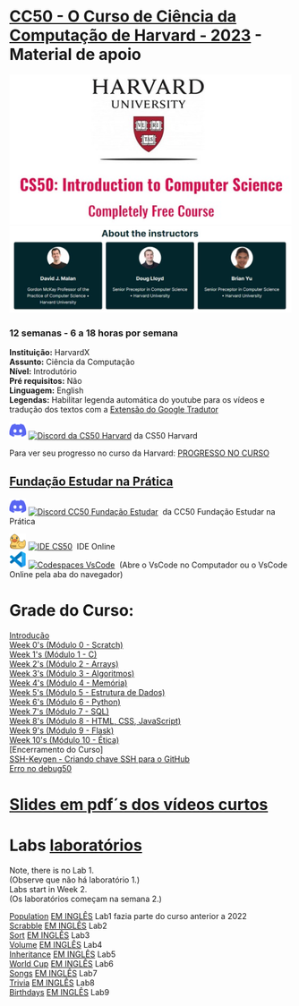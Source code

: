 # [CC50 - O Curso de Ciência da Computação de Harvard - 2023](https://learning.edx.org/course/course-v1:HarvardX+CS50+X/home?target="_blank") - Material de apoio   

<p align="center">
  <img src="assets/CS50.jpg" />
  <img src="assets/instrutores.jpg" />
</p>


### 12 semanas - 6 a 18 horas por semana  
**Instituição:** HarvardX  
**Assunto:** Ciência da Computação   
**Nível:** Introdutório  
**Pré requisitos:** Não  
**Linguagem:** English  
**Legendas:** Habilitar legenda automática do youtube para os vídeos e tradução dos textos com a [Extensão do Google Tradutor](https://chrome.google.com/webstore/detail/google-translate/aapbdbdomjkkjkaonfhkkikfgjllcleb?hl=pt)
 
<p align="left">
<a href="https://discord.gg/cs50" title="discord"><img src="assets/discord.svg" width=30 /></a>
<a href="https://discord.gg/cs50"><img src="https://img.shields.io/static/v1?logo=&label=&message=Discord&color=36393f&style=for-the-badge" alt="Discord da CS50 Harvard"></a> da CS50 Harvard
</p>

Para ver seu progresso no curso da Harvard:  [PROGRESSO NO CURSO](https://cs50.me/cs50x) 

## [Fundação Estudar na Prática](https://ead.napratica.org.br/)  
<p align="left">
<a href="https://discord.gg/cs50" title="discord"><img src="assets/discord.svg" width=30 /></a>
<a href="https://discord.gg/rhdVEp7u"><img src="https://img.shields.io/static/v1?logo=&label=&message=Discord&color=36393f&style=for-the-badge" alt="Discord CC50 Fundação Estudar"></a> &nbsp;da CC50 Fundação Estudar na Prática
</p>

<a href="https://ide.cs50.io/" title="IDE CS50"><img src="assets/idecs50.svg" width=30 /></a>
<a href="https://ide.cs50.io/"><img src="https://img.shields.io/static/v1?logo=&label=&message=IDE-CS50&color=655BE1&style=for-the-badge" alt="IDE CS50"></a> &nbsp;IDE Online  
<a href="https://code.cs50.io/" title="Codespace - Visual Studio Code"><img src="assets/vscode.png" width=30 /></a>
<a href="https://code.cs50.io/"><img src="https://img.shields.io/static/v1?logo=vscode&label=&message=Codespace&color=655BE1&style=for-the-badge" alt="Codespaces VsCode"></a> &nbsp;(Abre o VsCode no Computador ou o VsCode Online pela aba do navegador)  


# Grade do Curso:
[Introdução](introducao.md)  
[Week 0's (Módulo 0 - Scratch)](0-Scratch.md)  
[Week 1's (Módulo 1 - C)](1-C.md)    
[Week 2's (Módulo 2 - Arrays)](2-Arrays.md)  
[Week 3's (Módulo 3 - Algoritmos)](3-Algoritmos.md)  
[Week 4's (Módulo 4 - Memória)](4-Memoria.md)  
[Week 5's (Módulo 5 - Estrutura de Dados)](5-EstruturaDeDados.md)  
[Week 6's (Módulo 6 - Python)](6-Python.md)  
[Week 7's (Módulo 7 - SQL)](7-Sql.md)  
[Week 8's (Módulo 8 - HTML, CSS, JavaScript)](8-HtmlCssJs.md)  
[Week 9's (Módulo 9 - Flask)](9-Flask.md)  
[Week 10's (Módulo 10 - Ética)](10-Ética.md)  
[Encerramento do Curso]  
[SSH-Keygen - Criando chave SSH para o GitHub](ssh-keygen.md)  
[Erro no debug50](https://patyfil.github.io/cs50-cc50-harvard/debug50)

# [Slides em pdf´s dos vídeos curtos](https://cs50.harvard.edu/college/2022/fall/shorts/)

# Labs [laboratórios](https://cs50.harvard.edu/x/2022/labs/)  

Note, there is no Lab 1.  
(Observe que não há laboratório 1.)  
Labs start in Week 2.  
(Os laboratórios começam na semana 2.)   

[Population](https://patyfil.github.io/cs50-cc50-harvard/semana1/lab1-population) [EM INGLÊS](https://cs50.harvard.edu/x/2021/labs/1/population/) Lab1 fazia parte do curso anterior a 2022  
[Scrabble](https://patyfil.github.io/cs50-cc50-harvard/semana2/scrabble) [EM INGLÊS](https://cs50.harvard.edu/x/2022/labs/2/)  Lab2  
[Sort](https://patyfil.github.io/cs50-cc50-harvard/semana3/sort) [EM INGLÊS](https://cs50.harvard.edu/x/2022/labs/3/)  Lab3  
[Volume](https://patyfil.github.io/cs50-cc50-harvard/semana4/volume) [EM INGLÊS](https://cs50.harvard.edu/x/2022/labs/4/)  Lab4  
[Inheritance](https://patyfil.github.io/cs50-cc50-harvard/semana5/inheritance) [EM INGLÊS](https://cs50.harvard.edu/x/2022/labs/5/)  Lab5  
[World Cup](https://patyfil.github.io/cs50-cc50-harvard/semana6/world-cup) [EM INGLÊS](https://cs50.harvard.edu/x/2022/labs/6/)  Lab6  
[Songs](https://patyfil.github.io/cs50-cc50-harvard/semana7/songs) [EM INGLÊS](https://cs50.harvard.edu/x/2022/labs/7/)  Lab7  
[Trivia](https://patyfil.github.io/cs50-cc50-harvard/semana8/trivia) [EM INGLÊS](https://cs50.harvard.edu/x/2022/labs/8/)  Lab8  
[Birthdays](https://patyfil.github.io/cs50-cc50-harvard/semana9/birthdays) [EM INGLÊS](https://cs50.harvard.edu/x/2022/labs/9/)  Lab9  

